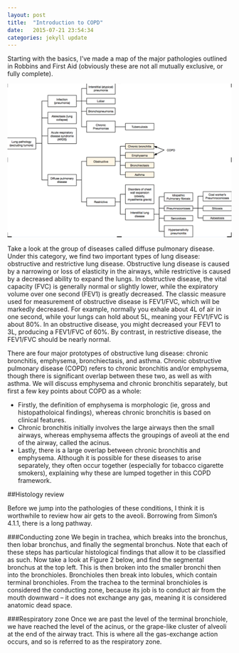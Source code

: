 ```yaml
---
layout: post
title:  "Introduction to COPD"
date:   2015-07-21 23:54:34
categories: jekyll update
---
```


Starting with the basics, I’ve made a map of the major pathologies outlined in Robbins and First Aid (obviously these are not all mutually exclusive, or fully complete). 

![Map](/assets/copd_map.png)

Take a look at the group of diseases called diffuse pulmonary disease. Under this category, we find two important types of lung disease: obstructive and restrictive lung disease. Obstructive lung disease is caused by a narrowing or loss of elasticity in the airways, while restrictive is caused by a decreased ability to expand the lungs. In obstructive disease, the vital capacity (FVC) is generally normal or slightly lower, while the expiratory volume over one second (FEV1) is greatly decreased. The classic measure used for measurement of obstructive disease is FEV1/FVC, which will be markedly decreased. For example, normally you exhale about 4L of air in one second, while your lungs can hold about 5L, meaning your FEV1/FVC is about 80%. In an obstructive disease, you might decreased your FEV1 to 3L, producing a FEV1/FVC of 60%. By contrast, in restrictive disease, the FEV1/FVC should be nearly normal. 

There are four major prototypes of obstructive lung disease: chronic bronchitis, emphysema, bronchiectasis, and asthma. Chronic obstructive pulmonary disease (COPD) refers to chronic bronchitis and/or emphysema, though there is significant overlap between these two, as well as with asthma. We will discuss emphysema and chronic bronchitis separately, but first a few key points about COPD as a whole:

* Firstly, the definition of emphysema is morphologic (ie, gross and histopatholoical findings), whereas chronic bronchitis is based on clinical features.
* Chronic bronchitis initially involves the large airways then the small airways, whereas emphysema affects the groupings of aveoli at the end of the airway, called the acinus. 
* Lastly, there is a large overlap between chronic bronchitis and emphysema. Although it is possible for these diseases to arise separately, they often occur together (especially for tobacco cigarette smokers), explaining why these are lumped together in this COPD framework.

##Histology review

Before we jump into the pathologies of these conditions, I think it is worthwhile to review how air gets to the aveoli. Borrowing from Simon’s 4.1.1, there is a long pathway. 

###Conducting zone
We begin in trachea, which breaks into the bronchus, then lobar bronchus, and finally the segmental bronchus. Note that each of these steps has particular histological findings that allow it to be classified as such. Now take a look at Figure 2 below, and find the segmental bronchus at the top left. This is then broken into the smaller bronchi then into the bronchioles. Bronchioles then break into lobules, which contain terminal bronchioles. From the trachea to the terminal bronchioles is considered the conducting zone, because its job is to conduct air from the mouth downward – it does not exchange any gas, meaning it is considered anatomic dead space.

###Respiratory zone
Once we are past the level of the terminal bronchiole, we have reached the level of the acinus, or the grape-like cluster of alveoli at the end of the airway tract. This is where all the gas-exchange action occurs, and so is referred to as the respiratory zone. 
